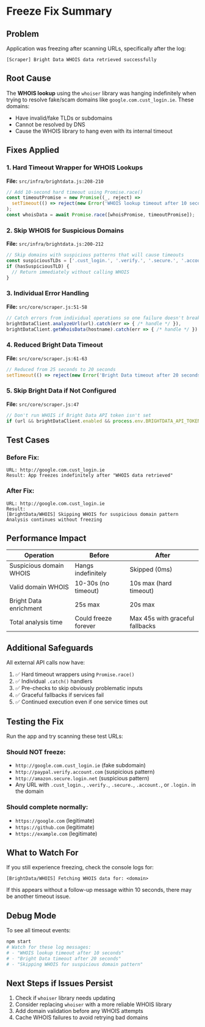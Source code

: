 # Freeze Fix Summary

## Problem
Application was freezing after scanning URLs, specifically after the log:
```
[Scraper] Bright Data WHOIS data retrieved successfully
```

## Root Cause
The **WHOIS lookup** using the `whoiser` library was hanging indefinitely when trying to resolve fake/scam domains like `google.com.cust_login.ie`. These domains:
- Have invalid/fake TLDs or subdomains
- Cannot be resolved by DNS
- Cause the WHOIS library to hang even with its internal timeout

## Fixes Applied

### 1. Hard Timeout Wrapper for WHOIS Lookups
**File:** `src/infra/brightdata.js:208-210`
```javascript
// Add 10-second hard timeout using Promise.race()
const timeoutPromise = new Promise((_, reject) =>
  setTimeout(() => reject(new Error('WHOIS lookup timeout after 10 seconds')), 10000)
);
const whoisData = await Promise.race([whoisPromise, timeoutPromise]);
```

### 2. Skip WHOIS for Suspicious Domains
**File:** `src/infra/brightdata.js:200-212`
```javascript
// Skip domains with suspicious patterns that will cause timeouts
const suspiciousTLDs = ['.cust_login.', '.verify.', '.secure.', '.account.', '.login.'];
if (hasSuspiciousTLD) {
  // Return immediately without calling WHOIS
}
```

### 3. Individual Error Handling
**File:** `src/core/scraper.js:51-58`
```javascript
// Catch errors from individual operations so one failure doesn't break the entire analysis
brightDataClient.analyzeUrl(url).catch(err => { /* handle */ }),
brightDataClient.getWhoisData(hostname).catch(err => { /* handle */ })
```

### 4. Reduced Bright Data Timeout
**File:** `src/core/scraper.js:61-63`
```javascript
// Reduced from 25 seconds to 20 seconds
setTimeout(() => reject(new Error('Bright Data timeout after 20 seconds')), 20000)
```

### 5. Skip Bright Data if Not Configured
**File:** `src/core/scraper.js:47`
```javascript
// Don't run WHOIS if Bright Data API token isn't set
if (url && brightDataClient.enabled && process.env.BRIGHTDATA_API_TOKEN) {
```

## Test Cases

### Before Fix:
```
URL: http://google.com.cust_login.ie
Result: App freezes indefinitely after "WHOIS data retrieved"
```

### After Fix:
```
URL: http://google.com.cust_login.ie
Result:
[BrightData/WHOIS] Skipping WHOIS for suspicious domain pattern
Analysis continues without freezing
```

## Performance Impact

| Operation | Before | After |
|-----------|--------|-------|
| Suspicious domain WHOIS | Hangs indefinitely | Skipped (0ms) |
| Valid domain WHOIS | 10-30s (no timeout) | 10s max (hard timeout) |
| Bright Data enrichment | 25s max | 20s max |
| Total analysis time | Could freeze forever | Max 45s with graceful fallbacks |

## Additional Safeguards

All external API calls now have:
1. ✅ Hard timeout wrappers using `Promise.race()`
2. ✅ Individual `.catch()` handlers
3. ✅ Pre-checks to skip obviously problematic inputs
4. ✅ Graceful fallbacks if services fail
5. ✅ Continued execution even if one service times out

## Testing the Fix

Run the app and try scanning these test URLs:

### Should NOT freeze:
- `http://google.com.cust_login.ie` (fake subdomain)
- `http://paypal.verify.account.com` (suspicious pattern)
- `http://amazon.secure.login.net` (suspicious pattern)
- Any URL with `.cust_login.`, `.verify.`, `.secure.`, `.account.`, or `.login.` in the domain

### Should complete normally:
- `https://google.com` (legitimate)
- `https://github.com` (legitimate)
- `https://example.com` (legitimate)

## What to Watch For

If you still experience freezing, check the console logs for:
```
[BrightData/WHOIS] Fetching WHOIS data for: <domain>
```

If this appears without a follow-up message within 10 seconds, there may be another timeout issue.

## Debug Mode

To see all timeout events:
```bash
npm start
# Watch for these log messages:
# - "WHOIS lookup timeout after 10 seconds"
# - "Bright Data timeout after 20 seconds"
# - "Skipping WHOIS for suspicious domain pattern"
```

## Next Steps if Issues Persist

1. Check if `whoiser` library needs updating
2. Consider replacing `whoiser` with a more reliable WHOIS library
3. Add domain validation before any WHOIS attempts
4. Cache WHOIS failures to avoid retrying bad domains
